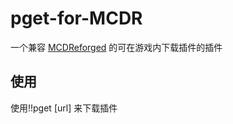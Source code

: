 # pget-for-MCDR
一个兼容 [MCDReforged](https://github.com/Fallen-Breath/MCDReforged) 的可在游戏内下载插件的插件

## 使用
使用!!pget [url] 来下载插件